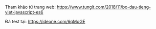 Tham khảo từ trang web: https://www.tunglt.com/2018/11/bo-dau-tieng-viet-javascript-es6

Đã test tại: https://ideone.com/6qMoGE